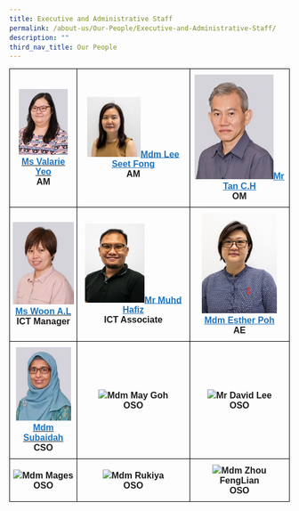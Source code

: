 ```yaml
---
title: Executive and Administrative Staff
permalink: /about-us/Our-People/Executive-and-Administrative-Staff/
description: ""
third_nav_title: Our People
---
```

<style type="text/css">
.tg  {border-collapse:collapse;border-spacing:0;}
.tg td{border-color:black;border-style:solid;border-width:1px;font-family:Arial, sans-serif;font-size:16px;
  overflow:hidden;padding:10px 5px;word-break:normal;}
.tg th{border-color:black;border-style:solid;border-width:1px;font-family:Arial, sans-serif;font-size:14px;
  font-weight:normal;overflow:hidden;padding:10px 5px;word-break:normal;}
.tg .tg-f4yw{background-color:#FFF;text-align:center;vertical-align:middle}
.tg .tg-vgmr{background-color:#;text-align:center;vertical-align:middle}
</style>
<table class="tg">
<thead>
			<td colspan="2" class="tg-vgmr"><img style="width:80%" src="/images/About%20Us/Our%20People/Executive%20and%20Admin%20Staff/S1.jpg"><span style="font-weight:bold"><span style="font-weight:bold"><a rel="noopener noreferrer" target="_blank" href="mailto:yeo_hwee_khoo@moe.edu.sg"><span style="text-decoration;color:#1E73BE;background-color:transparent">Ms Valarie Yeo</span></a><br>AM
		 <td colspan="2" class="tg-vgmr"><img style="width:50%" src="/images/About%20Us/Our%20People/Executive%20and%20Admin%20Staff/S2.jpg"><span style="font-weight:bold"><a rel="noopener noreferrer" target="_blank" href="mailto:lee_seet_fong@moe.edu.sg"><span style="text-decoration:underline;color:#1E73BE;background-color:transparent">Mdm Lee Seet Fong</span></a><br>AM
		<td colspan="2" class="tg-vgmr"><img style="width:84%" src="/images/About%20Us/Our%20People/Executive%20and%20Admin%20Staff/S3.jpg"><span style="font-weight:bold"><a rel="noopener noreferrer" target="_blank" href="mailto:tan_chin_hong@moe.edu.sg"><span style="text-decoration:underline;color:#1E73BE;background-color:transparent">Mr Tan C.H</span></a><br>OM
			<tr>
				<td colspan="2" class="tg-vgmr"><img style="width:100%" src="/images/About%20Us/Our%20People/Executive%20and%20Admin%20Staff/S4.jpg"><span style="font-weight:bold"><span style="font-weight:bold"><a rel="noopener noreferrer" target="_blank" href="mailto:woon_ai_ling@moe.edu.sg"><span style="text-decoration;color:#1E73BE;background-color:transparent">Ms Woon A.L</span></a><br>ICT Manager
		 <td colspan="2" class="tg-vgmr"><img style="width:56%" src="/images/About%20Us/Our%20People/Executive%20and%20Admin%20Staff/S5.jpg"><span style="font-weight:bold"><a rel="noopener noreferrer" target="_blank" href="mailto:muhammad_hafiz_mohamed_yasim@moe.edu.sg"><span style="text-decoration:underline;color:#1E73BE;background-color:transparent">Mr Muhd Hafiz</span></a><br>ICT Associate
		<td colspan="2" class="tg-vgmr"><img style="width:80%" src="/images/About%20Us/Our%20People/Executive%20and%20Admin%20Staff/Poh.jpg"><span style="font-weight:bold"><a rel="noopener noreferrer" target="_blank" href="mailto:muhammad_hafiz_mohamed_yasim@moe.edu.sg"><span style="text-decoration:underline;color:#1E73BE;background-color:transparent">Mdm Esther Poh</span></a><br>AE
			<tr>
				<td colspan="2" class="tg-vgmr"><img style="width:90%" src="/images/About%20Us/Our%20People/Executive%20and%20Admin%20Staff/S7.jpg"><span style="font-weight:bold"><span style="font-weight:bold"><a rel="noopener noreferrer" target="_blank" href="mailto:subaidah_syed_ahmad@moe.edu.sg_"><span style="text-decoration;color:#1E73BE;background-color:transparent">Mdm Subaidah</span></a><br>CSO
					<td colspan="2" class="tg-vgmr"><img style="width:55%" src="/images/Our%20Team%20UPS/SAT/mdm%20goh%20soh%20bee,%20may.jpg"><span style="font-weight:bold">Mdm May Goh<br>OSO
		 <td colspan="2" class="tg-vgmr"><img style="width:54%" src="/images/Our%20Team%20UPS/SAT/mr%20david%20lee.jpg"><span style="font-weight:bold">Mr David Lee<br>OSO
					<tr>
				<td colspan="2" class="tg-vgmr"><img style="width:56%" src="/images/Our%20Team%20UPS/SAT/mdm%20raman%20mageswari%20(mdm%20mages).jpg"><span style="font-weight:bold">Mdm Mages<br>OSO
		 <td colspan="2" class="tg-vgmr"><img style="width:54%" src="/images/Our%20Team%20UPS/SAT/mdm%20rukiya.jpg"><span style="font-weight:bold">Mdm Rukiya<br>OSO
		<td colspan="2" class="tg-vgmr"><img style="width:50%" src="/images/Our%20Team%20UPS/SAT/Fenglian%20(OSO).png"><span style="font-weight:bold">Mdm Zhou FengLian<br>OSO
			<tr>